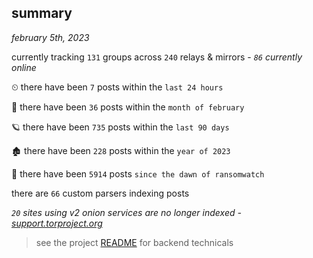 
## summary
_february 5th, 2023_

currently tracking `131` groups across `240` relays & mirrors - _`86` currently online_

⏲ there have been `7` posts within the `last 24 hours`

🦈 there have been `36` posts within the `month of february`

🪐 there have been `735` posts within the `last 90 days`

🏚 there have been `228` posts within the `year of 2023`

🦕 there have been `5914` posts `since the dawn of ransomwatch`

there are `66` custom parsers indexing posts

_`20` sites using v2 onion services are no longer indexed - [support.torproject.org](https://support.torproject.org/onionservices/v2-deprecation/)_

> see the project [README](https://github.com/joshhighet/ransomwatch#ransomwatch--) for backend technicals
